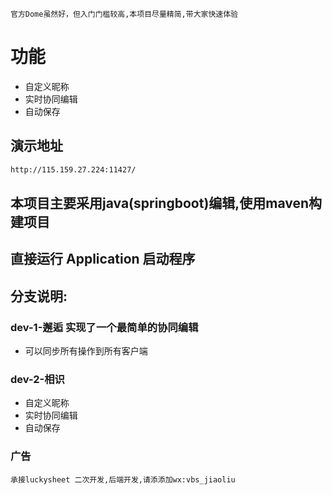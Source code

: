     官方Dome虽然好，但入门门槛较高,本项目尽量精简,带大家快速体验

# 功能

- 自定义昵称
- 实时协同编辑
- 自动保存

## 演示地址
```dtd
http://115.159.27.224:11427/
```
## 本项目主要采用java(springboot)编辑,使用maven构建项目
## 直接运行 Application 启动程序

## 分支说明:
### dev-1-邂逅 实现了一个最简单的协同编辑
- 可以同步所有操作到所有客户端
### dev-2-相识
- 自定义昵称
- 实时协同编辑
- 自动保存

### 广告
    承接luckysheet 二次开发,后端开发,请添添加wx:vbs_jiaoliu